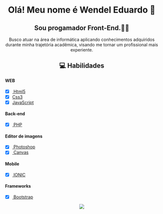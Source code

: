 <h1 align="center"> Olá! Meu nome é Wendel Eduardo 👋 </h1>
<h2 align="center"> Sou progamador Front-End.👨‍💻 </h2>
<p align="center"> Busco atuar na área de informática aplicando
conhecimentos adquiridos durante minha trajetória acadêmica, visando me
tornar um profissional mais experiente.</p>

<h2 align="center"> 💻 Habilidades </h2>

#### WEB
- [x] <a href="https://developer.mozilla.org/pt-BR/docs/Web/HTML"> Html5 </a>
- [x] <a href="https://developer.mozilla.org/pt-BR/docs/Web/CSS">Css3 </a>
- [x] <a href="https://developer.mozilla.org/pt-BR/docs/Web/JavaScript">JavaScript </a>

#### Back-end
- [x] <a href="https://www.php.net/manual/pt_BR/intro-whatis.php"> PHP </a>

#### Editor de imagens
- [x] <a href="https://www.adobe.com/br/products/photoshop.html"> Photoshop </a>
- [x] <a href="https://www.canva.com/"> Canvas </a>

#### Mobile 
- [x] <a href="https://ionicframework.com/"> IONIC </a>

#### Frameworks
- [x] <a href="https://getbootstrap.com/"> Bootstrap </a>

<p align="center"><img src="https://68.media.tumblr.com/17457ab9d237a92560515d8b349496aa/tumblr_os33ocsLtQ1vom0g7o1_1280.gif"></p>


<!--
**WendelEduardo/WendelEduardo** is a ✨ _special_ ✨ repository because its `README.md` (this file) appears on your GitHub profile.

Here are some ideas to get you started:

- 🔭 I’m currently working on ...
- 🌱 I’m currently learning ...
- 👯 I’m looking to collaborate on ...
- 🤔 I’m looking for help with ...
- 💬 Ask me about ...
- 📫 How to reach me: ...
- 😄 Pronouns: ...
- ⚡ Fun fact: ...
-->
